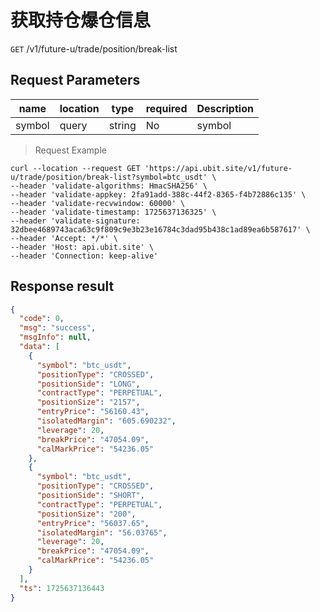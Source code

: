 # 获取持仓爆仓信息

`GET` /v1/future-u/trade/position/break-list

## Request Parameters

| name     | location    | type     | required | Description  |
|--------|-------|--------|----|-----|
| symbol | query | string | No  | symbol |

> Request Example

```shell
curl --location --request GET 'https://api.ubit.site/v1/future-u/trade/position/break-list?symbol=btc_usdt' \
--header 'validate-algorithms: HmacSHA256' \
--header 'validate-appkey: 2fa91add-388c-44f2-8365-f4b72886c135' \
--header 'validate-recvwindow: 60000' \
--header 'validate-timestamp: 1725637136325' \
--header 'validate-signature: 32dbee4689743aca63c9f809c9e3b23e16784c3dad95b438c1ad89ea6b587617' \
--header 'Accept: */*' \
--header 'Host: api.ubit.site' \
--header 'Connection: keep-alive'
```

## Response result

```json
{
  "code": 0,
  "msg": "success",
  "msgInfo": null,
  "data": [
    {
      "symbol": "btc_usdt",
      "positionType": "CROSSED",
      "positionSide": "LONG",
      "contractType": "PERPETUAL",
      "positionSize": "2157",
      "entryPrice": "56160.43",
      "isolatedMargin": "605.690232",
      "leverage": 20,
      "breakPrice": "47054.09",
      "calMarkPrice": "54236.05"
    },
    {
      "symbol": "btc_usdt",
      "positionType": "CROSSED",
      "positionSide": "SHORT",
      "contractType": "PERPETUAL",
      "positionSize": "200",
      "entryPrice": "56037.65",
      "isolatedMargin": "56.03765",
      "leverage": 20,
      "breakPrice": "47054.09",
      "calMarkPrice": "54236.05"
    }
  ],
  "ts": 1725637136443
}
```

